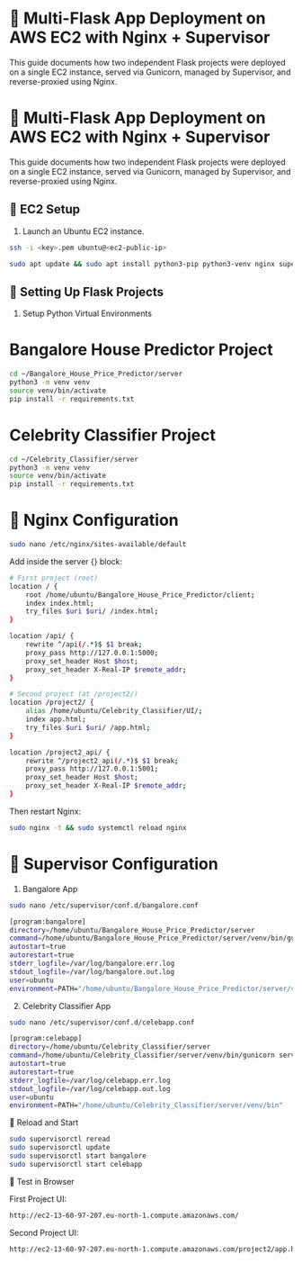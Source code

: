 
# 🚀 Multi-Flask App Deployment on AWS EC2 with Nginx + Supervisor

This guide documents how two independent Flask projects were deployed on a single EC2 instance, served via Gunicorn, managed by Supervisor, and reverse-proxied using Nginx.



# 🚀 Multi-Flask App Deployment on AWS EC2 with Nginx + Supervisor

This guide documents how two independent Flask projects were deployed on a single EC2 instance, served via Gunicorn, managed by Supervisor, and reverse-proxied using Nginx.

## 🧰 EC2 Setup

1. Launch an Ubuntu EC2 instance.

```bash
ssh -i <key>.pem ubuntu@<ec2-public-ip>
```
```bash
sudo apt update && sudo apt install python3-pip python3-venv nginx supervisor -y
```
## 🔧 Setting Up Flask Projects

1. Setup Python Virtual Environments

# Bangalore House Predictor Project

```bash
cd ~/Bangalore_House_Price_Predictor/server
python3 -m venv venv
source venv/bin/activate
pip install -r requirements.txt
```

# Celebrity Classifier Project
```bash
cd ~/Celebrity_Classifier/server
python3 -m venv venv
source venv/bin/activate
pip install -r requirements.txt
```

# 🔧 Nginx Configuration
```bash
sudo nano /etc/nginx/sites-available/default
```
Add inside the server {} block:
```bash
# First project (root)
location / {
    root /home/ubuntu/Bangalore_House_Price_Predictor/client;
    index index.html;
    try_files $uri $uri/ /index.html;
}

location /api/ {
    rewrite ^/api(/.*)$ $1 break;
    proxy_pass http://127.0.0.1:5000;
    proxy_set_header Host $host;
    proxy_set_header X-Real-IP $remote_addr;
}

# Second project (at /project2/)
location /project2/ {
    alias /home/ubuntu/Celebrity_Classifier/UI/;
    index app.html;
    try_files $uri $uri/ /app.html;
}

location /project2_api/ {
    rewrite ^/project2_api(/.*)$ $1 break;
    proxy_pass http://127.0.0.1:5001;
    proxy_set_header Host $host;
    proxy_set_header X-Real-IP $remote_addr;
}
```
Then restart Nginx:
```bash
sudo nginx -t && sudo systemctl reload nginx
```
# 🔄 Supervisor Configuration
1. Bangalore App
```bash
sudo nano /etc/supervisor/conf.d/bangalore.conf
```
```bash
[program:bangalore]
directory=/home/ubuntu/Bangalore_House_Price_Predictor/server
command=/home/ubuntu/Bangalore_House_Price_Predictor/server/venv/bin/gunicorn server:app --bind 127.0.0.1:5000 --capture-output --log-level debug
autostart=true
autorestart=true
stderr_logfile=/var/log/bangalore.err.log
stdout_logfile=/var/log/bangalore.out.log
user=ubuntu
environment=PATH="/home/ubuntu/Bangalore_House_Price_Predictor/server/venv/bin"
```
2. Celebrity Classifier App
```bash
sudo nano /etc/supervisor/conf.d/celebapp.conf
```
```bash
[program:celebapp]
directory=/home/ubuntu/Celebrity_Classifier/server
command=/home/ubuntu/Celebrity_Classifier/server/venv/bin/gunicorn server:app --bind 127.0.0.1:5001 --capture-output --log-level debug
autostart=true
autorestart=true
stderr_logfile=/var/log/celebapp.err.log
stdout_logfile=/var/log/celebapp.out.log
user=ubuntu
environment=PATH="/home/ubuntu/Celebrity_Classifier/server/venv/bin"
```
🔄 Reload and Start
```bash
sudo supervisorctl reread
sudo supervisorctl update
sudo supervisorctl start bangalore
sudo supervisorctl start celebapp
```
📅 Test in Browser

First Project UI:
```bash
http://ec2-13-60-97-207.eu-north-1.compute.amazonaws.com/
```

Second Project UI:

```bash
http://ec2-13-60-97-207.eu-north-1.compute.amazonaws.com/project2/app.html
```

